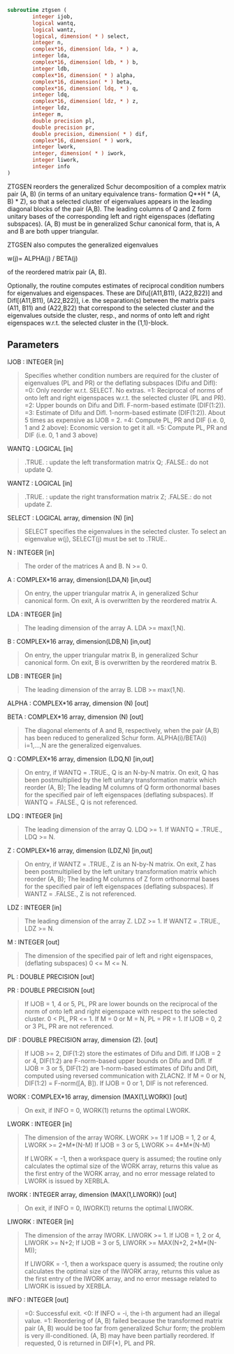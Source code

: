 ```fortran
subroutine ztgsen (
        integer ijob,
        logical wantq,
        logical wantz,
        logical, dimension( * ) select,
        integer n,
        complex*16, dimension( lda, * ) a,
        integer lda,
        complex*16, dimension( ldb, * ) b,
        integer ldb,
        complex*16, dimension( * ) alpha,
        complex*16, dimension( * ) beta,
        complex*16, dimension( ldq, * ) q,
        integer ldq,
        complex*16, dimension( ldz, * ) z,
        integer ldz,
        integer m,
        double precision pl,
        double precision pr,
        double precision, dimension( * ) dif,
        complex*16, dimension( * ) work,
        integer lwork,
        integer, dimension( * ) iwork,
        integer liwork,
        integer info
)
```

ZTGSEN reorders the generalized Schur decomposition of a complex
matrix pair (A, B) (in terms of an unitary equivalence trans-
formation Q\*\*H \* (A, B) \* Z), so that a selected cluster of eigenvalues
appears in the leading diagonal blocks of the pair (A,B). The leading
columns of Q and Z form unitary bases of the corresponding left and
right eigenspaces (deflating subspaces). (A, B) must be in
generalized Schur canonical form, that is, A and B are both upper
triangular.

ZTGSEN also computes the generalized eigenvalues

w(j)= ALPHA(j) / BETA(j)

of the reordered matrix pair (A, B).

Optionally, the routine computes estimates of reciprocal condition
numbers for eigenvalues and eigenspaces. These are Difu[(A11,B11),
(A22,B22)] and Difl[(A11,B11), (A22,B22)], i.e. the separation(s)
between the matrix pairs (A11, B11) and (A22,B22) that correspond to
the selected cluster and the eigenvalues outside the cluster, resp.,
and norms of  onto left and right eigenspaces w.r.t.
the selected cluster in the (1,1)-block.

## Parameters
IJOB : INTEGER [in]
> Specifies whether condition numbers are required for the
> cluster of eigenvalues (PL and PR) or the deflating subspaces
> (Difu and Difl):
> =0: Only reorder w.r.t. SELECT. No extras.
> =1: Reciprocal of norms of  onto left and right
> eigenspaces w.r.t. the selected cluster (PL and PR).
> =2: Upper bounds on Difu and Difl. F-norm-based estimate
> (DIF(1:2)).
> =3: Estimate of Difu and Difl. 1-norm-based estimate
> (DIF(1:2)).
> About 5 times as expensive as IJOB = 2.
> =4: Compute PL, PR and DIF (i.e. 0, 1 and 2 above): Economic
> version to get it all.
> =5: Compute PL, PR and DIF (i.e. 0, 1 and 3 above)

WANTQ : LOGICAL [in]
> .TRUE. : update the left transformation matrix Q;
> .FALSE.: do not update Q.

WANTZ : LOGICAL [in]
> .TRUE. : update the right transformation matrix Z;
> .FALSE.: do not update Z.

SELECT : LOGICAL array, dimension (N) [in]
> SELECT specifies the eigenvalues in the selected cluster. To
> select an eigenvalue w(j), SELECT(j) must be set to
> .TRUE..

N : INTEGER [in]
> The order of the matrices A and B. N >= 0.

A : COMPLEX\*16 array, dimension(LDA,N) [in,out]
> On entry, the upper triangular matrix A, in generalized
> Schur canonical form.
> On exit, A is overwritten by the reordered matrix A.

LDA : INTEGER [in]
> The leading dimension of the array A. LDA >= max(1,N).

B : COMPLEX\*16 array, dimension(LDB,N) [in,out]
> On entry, the upper triangular matrix B, in generalized
> Schur canonical form.
> On exit, B is overwritten by the reordered matrix B.

LDB : INTEGER [in]
> The leading dimension of the array B. LDB >= max(1,N).

ALPHA : COMPLEX\*16 array, dimension (N) [out]

BETA : COMPLEX\*16 array, dimension (N) [out]
> 
> The diagonal elements of A and B, respectively,
> when the pair (A,B) has been reduced to generalized Schur
> form.  ALPHA(i)/BETA(i) i=1,...,N are the generalized
> eigenvalues.

Q : COMPLEX\*16 array, dimension (LDQ,N) [in,out]
> On entry, if WANTQ = .TRUE., Q is an N-by-N matrix.
> On exit, Q has been postmultiplied by the left unitary
> transformation matrix which reorder (A, B); The leading M
> columns of Q form orthonormal bases for the specified pair of
> left eigenspaces (deflating subspaces).
> If WANTQ = .FALSE., Q is not referenced.

LDQ : INTEGER [in]
> The leading dimension of the array Q. LDQ >= 1.
> If WANTQ = .TRUE., LDQ >= N.

Z : COMPLEX\*16 array, dimension (LDZ,N) [in,out]
> On entry, if WANTZ = .TRUE., Z is an N-by-N matrix.
> On exit, Z has been postmultiplied by the left unitary
> transformation matrix which reorder (A, B); The leading M
> columns of Z form orthonormal bases for the specified pair of
> left eigenspaces (deflating subspaces).
> If WANTZ = .FALSE., Z is not referenced.

LDZ : INTEGER [in]
> The leading dimension of the array Z. LDZ >= 1.
> If WANTZ = .TRUE., LDZ >= N.

M : INTEGER [out]
> The dimension of the specified pair of left and right
> eigenspaces, (deflating subspaces) 0 <= M <= N.

PL : DOUBLE PRECISION [out]

PR : DOUBLE PRECISION [out]
> 
> If IJOB = 1, 4 or 5, PL, PR are lower bounds on the
> reciprocal  of the norm of  onto left and right
> eigenspace with respect to the selected cluster.
> 0 < PL, PR <= 1.
> If M = 0 or M = N, PL = PR  = 1.
> If IJOB = 0, 2 or 3 PL, PR are not referenced.

DIF : DOUBLE PRECISION array, dimension (2). [out]
> If IJOB >= 2, DIF(1:2) store the estimates of Difu and Difl.
> If IJOB = 2 or 4, DIF(1:2) are F-norm-based upper bounds on
> Difu and Difl. If IJOB = 3 or 5, DIF(1:2) are 1-norm-based
> estimates of Difu and Difl, computed using reversed
> communication with ZLACN2.
> If M = 0 or N, DIF(1:2) = F-norm([A, B]).
> If IJOB = 0 or 1, DIF is not referenced.

WORK : COMPLEX\*16 array, dimension (MAX(1,LWORK)) [out]
> On exit, if INFO = 0, WORK(1) returns the optimal LWORK.

LWORK : INTEGER [in]
> The dimension of the array WORK. LWORK >=  1
> If IJOB = 1, 2 or 4, LWORK >=  2\*M\*(N-M)
> If IJOB = 3 or 5, LWORK >=  4\*M\*(N-M)
> 
> If LWORK = -1, then a workspace query is assumed; the routine
> only calculates the optimal size of the WORK array, returns
> this value as the first entry of the WORK array, and no error
> message related to LWORK is issued by XERBLA.

IWORK : INTEGER array, dimension (MAX(1,LIWORK)) [out]
> On exit, if INFO = 0, IWORK(1) returns the optimal LIWORK.

LIWORK : INTEGER [in]
> The dimension of the array IWORK. LIWORK >= 1.
> If IJOB = 1, 2 or 4, LIWORK >=  N+2;
> If IJOB = 3 or 5, LIWORK >= MAX(N+2, 2\*M\*(N-M));
> 
> If LIWORK = -1, then a workspace query is assumed; the
> routine only calculates the optimal size of the IWORK array,
> returns this value as the first entry of the IWORK array, and
> no error message related to LIWORK is issued by XERBLA.

INFO : INTEGER [out]
> =0: Successful exit.
> <0: If INFO = -i, the i-th argument had an illegal value.
> =1: Reordering of (A, B) failed because the transformed
> matrix pair (A, B) would be too far from generalized
> Schur form; the problem is very ill-conditioned.
> (A, B) may have been partially reordered.
> If requested, 0 is returned in DIF(\*), PL and PR.
